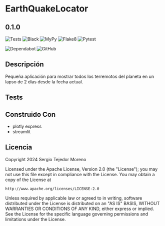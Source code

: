 # EarthQuakeLocator
## 0.1.0

![Tests](https://github.com/sertemo/EarthQuakeLocator/actions/workflows/tests.yml/badge.svg)
![Black](https://github.com/sertemo/EarthQuakeLocator/actions/workflows/tests.yml/badge.svg?branch=main&event=push&job=black)
![MyPy](https://github.com/sertemo/EarthQuakeLocator/actions/workflows/tests.yml/badge.svg?branch=main&event=push&job=mypy)
![Flake8](https://github.com/sertemo/EarthQuakeLocator/actions/workflows/tests.yml/badge.svg?branch=main&event=push&job=flake8)
![Pytest](https://github.com/sertemo/EarthQuakeLocator/actions/workflows/tests.yml/badge.svg?branch=main&event=push&job=pytest)

![Dependabot](https://img.shields.io/badge/dependabot-enabled-blue.svg?logo=dependabot)
![GitHub](https://img.shields.io/github/license/sertemo/EarthQuakeLocator)

## Descripción
Pequeña aplicación para mostrar todos los terremotos del planeta en un lapso de 2 días desde la fecha actual.

## Tests

## Construido Con
- plotly express
- streamlit

## Licencia
Copyright 2024 Sergio Tejedor Moreno

Licensed under the Apache License, Version 2.0 (the "License");
you may not use this file except in compliance with the License.
You may obtain a copy of the License at

    http://www.apache.org/licenses/LICENSE-2.0

Unless required by applicable law or agreed to in writing, software
distributed under the License is distributed on an "AS IS" BASIS,
WITHOUT WARRANTIES OR CONDITIONS OF ANY KIND, either express or implied.
See the License for the specific language governing permissions and
limitations under the License.
